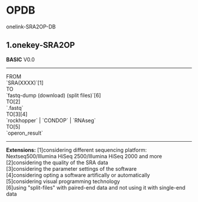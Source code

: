 # OPDB
onelink-SRA2OP-DB

## 1.onekey-SRA2OP

<strong>BASIC</strong> V0.0
<hr>
FROM<br/>
`SRA(XXXX)`[1]<br/>
TO<br/>
`fastq-dump (download) (split files)`[6]<br/>
TO[2]<br/>
`.fastq`<br/>
TO[3][4]<br/>
`rockhopper` | `CONDOP` | `RNAseg` <br/>
TO[5]<br/>
`operon_result`<br/>
<hr>
<strong>Extensions:</strong>
[1]considering different sequencing platform: Nextseq500/Illumina HiSeq 2500/Illumina HiSeq 2000 and more<br/>
[2]considering the quality of the SRA data<br/>
[3]considering the parameter settings of the software<br/>
[4]considering opting a software artifically or automatically<br/>
[5]considering visual programming technology<br/>
[6]using "split-files" with paired-end data and not using it with single-end data<br/>
